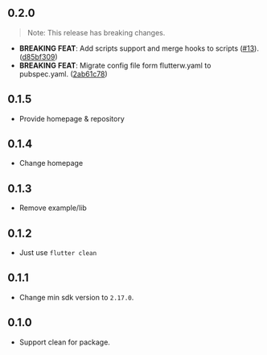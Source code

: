 ## 0.2.0

> Note: This release has breaking changes.

 - **BREAKING** **FEAT**: Add scripts support and merge hooks to scripts ([#13](https://github.com/hyiso/flutterw/issues/13)). ([d85bf309](https://github.com/hyiso/flutterw/commit/d85bf309a9b1acb859d182b5d99a0d7222ff44cb))
 - **BREAKING** **FEAT**: Migrate config file form flutterw.yaml to pubspec.yaml. ([2ab61c78](https://github.com/hyiso/flutterw/commit/2ab61c7887fc015fc8ccb20d29756f7e7dd133c1))

## 0.1.5
- Provide homepage & repository

## 0.1.4
- Change homepage

## 0.1.3
- Remove example/lib

## 0.1.2

- Just use `flutter clean`

## 0.1.1

- Change min sdk version to `2.17.0`.
## 0.1.0

- Support clean for package.
